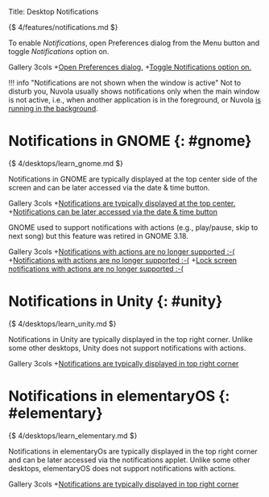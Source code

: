 Title: Desktop Notifications

{$ 4/features/notifications.md $}

To enable *Notifications*, open Preferences dialog from the Menu button and
toggle *Notifications* option on.

 Gallery 3cols
+[Open Preferences dialog.](:images/4/features/open_preferences.png|330)
+[Toggle Notifications option on.](:images/4/features/enable_notifications.png|330)

!!! info "Notifications are not shown when the window is active"
    Not to disturb you, Nuvola usually shows notifications only when the main window
    is not active, i.e., when another application is in the foreground, or Nuvola
    [is running in the background](:4/background_playback.html).

Notifications in GNOME {: #gnome}
======================

{$ 4/desktops/learn_gnome.md $}

Notifications in GNOME are typically displayed at the top center side of the screen and can be later accessed via
the date & time button. 

 Gallery 3cols
+[Notifications are typically displayed at the top center.](:images/4/desktops/gnome/notification.png|330)
+[Notifications can be later accessed via the date & time button](:images/4/desktops/gnome/notifications_applet.png|330)

GNOME used to support notifications with actions (e.g., play/pause, skip to next song)
but this feature was retired in GNOME 3.18.

 Gallery 3cols
+[Notifications with actions are no longer supported :-(](:images/4/desktops/gnome/notifications_with_actions1.png|330)
+[Notifications with actions are no longer supported :-(](:images/4/desktops/gnome/notifications_with_actions2.png|330)
+[Lock screen notifications with actions are no longer supported :-(](:images/4/desktops/gnome/lock_screen_controls.png|330)

Notifications in Unity {: #unity}
======================

{$ 4/desktops/learn_unity.md $}

Notifications in Unity are typically displayed in the top right corner.
Unlike some other desktops, Unity does not support notifications with actions.

 Gallery 3cols
+[Notifications are typically displayed in top right corner](:images/4/desktops/unity/notification.png|330)

Notifications in elementaryOS {: #elementary}
=============================

{$ 4/desktops/learn_elementary.md $}

Notifications in elementaryOs are typically displayed in the top right corner and can be later accessed via
the notifications applet. Unlike some other desktops, elementaryOS does not support notifications with actions.

 Gallery 3cols
+[Notifications are typically displayed in top right corner](:images/4/desktops/pantheon/notification.png|330)


